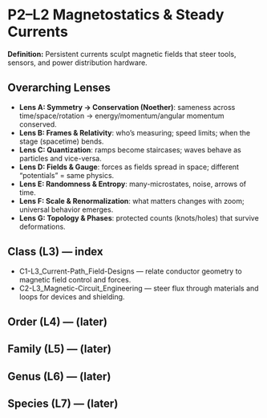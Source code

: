 # P2–L2 Magnetostatics & Steady Currents
**Definition:** Persistent currents sculpt magnetic fields that steer tools, sensors, and power distribution hardware.
## Overarching Lenses

- **Lens A: Symmetry -> Conservation (Noether)**: sameness across time/space/rotation → energy/momentum/angular momentum conserved.
- **Lens B: Frames & Relativity**: who’s measuring; speed limits; when the stage (spacetime) bends.
- **Lens C: Quantization**: ramps become staircases; waves behave as particles and vice-versa.
- **Lens D: Fields & Gauge**: forces as fields spread in space; different “potentials” = same physics.
- **Lens E: Randomness & Entropy**: many-microstates, noise, arrows of time.
- **Lens F: Scale & Renormalization**: what matters changes with zoom; universal behavior emerges.
- **Lens G: Topology & Phases**: protected counts (knots/holes) that survive deformations.

## Class (L3) — index
- C1-L3_Current-Path_Field-Designs — relate conductor geometry to magnetic field control and forces.
- C2-L3_Magnetic-Circuit_Engineering — steer flux through materials and loops for devices and shielding.
## Order (L4) — (later)
## Family (L5) — (later)
## Genus (L6) — (later)
## Species (L7) — (later)
